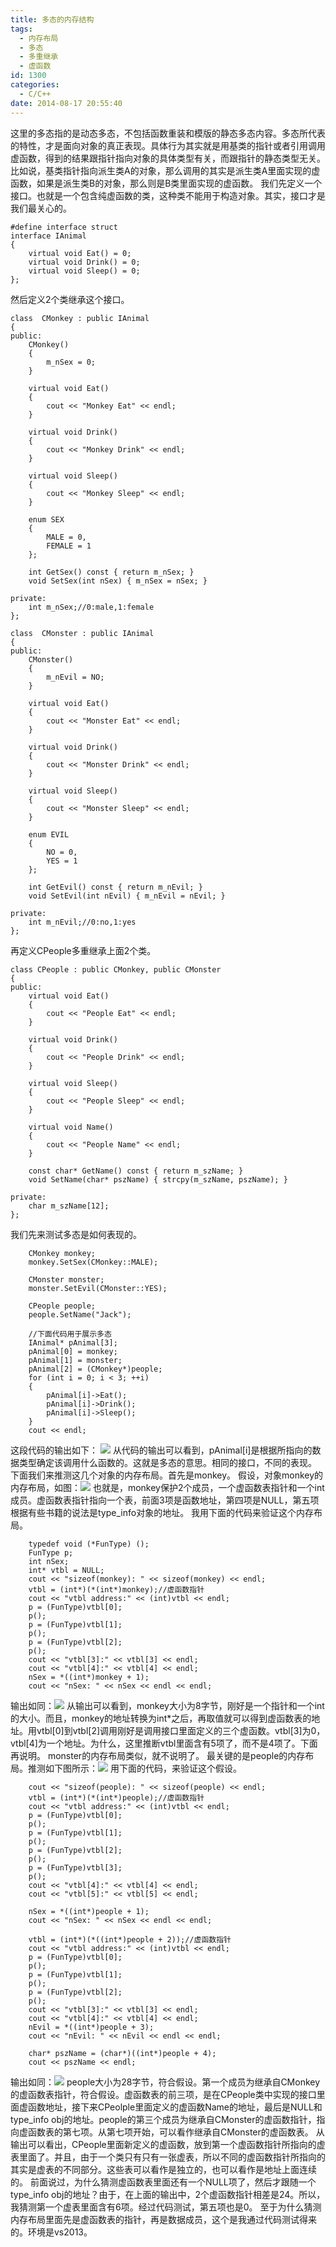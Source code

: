 ```yaml
---
title: 多态的内存结构
tags:
  - 内存布局
  - 多态
  - 多重继承
  - 虚函数
id: 1300
categories:
  - C/C++
date: 2014-08-17 20:55:40
---
```


这里的多态指的是动态多态，不包括函数重装和模版的静态多态内容。多态所代表的特性，才是面向对象的真正表现。具体行为其实就是用基类的指针或者引用调用虚函数，得到的结果跟指针指向对象的具体类型有关，而跟指针的静态类型无关。比如说，基类指针指向派生类A的对象，那么调用的其实是派生类A里面实现的虚函数，如果是派生类B的对象，那么则是B类里面实现的虚函数。
我们先定义一个接口。也就是一个包含纯虚函数的类，这种类不能用于构造对象。其实，接口才是我们最关心的。

``` stylus
#define interface struct
interface IAnimal
{
    virtual void Eat() = 0;
    virtual void Drink() = 0;
    virtual void Sleep() = 0;
};
```

然后定义2个类继承这个接口。

``` stylus
class  CMonkey : public IAnimal
{
public:
    CMonkey()
    {
        m_nSex = 0;
    }

    virtual void Eat()
    {
        cout << "Monkey Eat" << endl;
    }

    virtual void Drink()
    {
        cout << "Monkey Drink" << endl;
    }

    virtual void Sleep()
    {
        cout << "Monkey Sleep" << endl;
    }

    enum SEX
    {
        MALE = 0,
        FEMALE = 1
    };

    int GetSex() const { return m_nSex; }
    void SetSex(int nSex) { m_nSex = nSex; }

private:
    int m_nSex;//0:male,1:female
};

class  CMonster : public IAnimal
{
public:
    CMonster()
    {
        m_nEvil = NO;
    }

    virtual void Eat()
    {
        cout << "Monster Eat" << endl;
    }

    virtual void Drink()
    {
        cout << "Monster Drink" << endl;
    }

    virtual void Sleep()
    {
        cout << "Monster Sleep" << endl;
    }

    enum EVIL
    {
        NO = 0,
        YES = 1
    };

    int GetEvil() const { return m_nEvil; }
    void SetEvil(int nEvil) { m_nEvil = nEvil; }

private:
    int m_nEvil;//0:no,1:yes
};
```

再定义CPeople多重继承上面2个类。

``` stylus
class CPeople : public CMonkey, public CMonster
{
public:
    virtual void Eat()
    {
        cout << "People Eat" << endl;
    }

    virtual void Drink()
    {
        cout << "People Drink" << endl;
    }

    virtual void Sleep()
    {
        cout << "People Sleep" << endl;
    }

    virtual void Name()
    {
        cout << "People Name" << endl;
    }

    const char* GetName() const { return m_szName; }
    void SetName(char* pszName) { strcpy(m_szName, pszName); }

private:
    char m_szName[12];
};

```

我们先来测试多态是如何表现的。

``` stylus
    CMonkey monkey;
    monkey.SetSex(CMonkey::MALE);

    CMonster monster;
    monster.SetEvil(CMonster::YES);

    CPeople people;
    people.SetName("Jack");

    //下面代码用于展示多态
    IAnimal* pAnimal[3];
    pAnimal[0] = monkey;
    pAnimal[1] = monster;
    pAnimal[2] = (CMonkey*)people;
    for (int i = 0; i < 3; ++i)
    {
        pAnimal[i]->Eat();
        pAnimal[i]->Drink();
        pAnimal[i]->Sleep();
    }
    cout << endl;
```

这段代码的输出如下：
![](https://c2.staticflickr.com/8/7434/27380153181_ff9b2957e2_o.png)
从代码的输出可以看到，pAnimal[i]是根据所指向的数据类型确定该调用什么函数的。这就是多态的意思。相同的接口，不同的表现。
下面我们来推测这几个对象的内存布局。首先是monkey。
假设，对象monkey的内存布局，如图：![](https://c2.staticflickr.com/8/7437/27417494266_3100a6f0a1_o.png)
也就是，monkey保护2个成员，一个虚函数表指针和一个int成员。虚函数表指针指向一个表，前面3项是函数地址，第四项是NULL，第五项根据有些书籍的说法是type_info对象的地址。
我用下面的代码来验证这个内存布局。

``` stylus
    typedef void (*FunType) ();
    FunType p;
    int nSex;
    int* vtbl = NULL;
    cout << "sizeof(monkey): " << sizeof(monkey) << endl;
    vtbl = (int*)(*(int*)monkey);//虚函数指针
    cout << "vtbl address:" << (int)vtbl << endl;
    p = (FunType)vtbl[0];
    p();
    p = (FunType)vtbl[1];
    p();
    p = (FunType)vtbl[2];
    p();
    cout << "vtbl[3]:" << vtbl[3] << endl;
    cout << "vtbl[4]:" << vtbl[4] << endl;
    nSex = *((int*)monkey + 1);
    cout << "nSex: " << nSex << endl << endl;
```

输出如同：![](https://c2.staticflickr.com/8/7353/27417494176_8b8ba18342_o.png)
从输出可以看到，monkey大小为8字节，刚好是一个指针和一个int的大小。而且，monkey的地址转换为int*之后，再取值就可以得到虚函数表的地址。用vtbl[0]到vtbl[2]调用刚好是调用接口里面定义的三个虚函数。vtbl[3]为0，vtbl[4]为一个地址。为什么，这里推断vtbl里面含有5项了，而不是4项了。下面再说明。
monster的内存布局类似，就不说明了。
最关键的是people的内存布局。推测如下图所示：![](https://c2.staticflickr.com/8/7493/27451678785_83cd5ec637_o.png)
用下面的代码，来验证这个假设。

``` stylus
    cout << "sizeof(people): " << sizeof(people) << endl;
    vtbl = (int*)(*(int*)people);//虚函数指针
    cout << "vtbl address:" << (int)vtbl << endl;
    p = (FunType)vtbl[0];
    p();
    p = (FunType)vtbl[1];
    p();
    p = (FunType)vtbl[2];
    p();
    p = (FunType)vtbl[3];
    p();
    cout << "vtbl[4]:" << vtbl[4] << endl;
    cout << "vtbl[5]:" << vtbl[5] << endl;

    nSex = *((int*)people + 1);
    cout << "nSex: " << nSex << endl << endl;

    vtbl = (int*)(*((int*)people + 2));//虚函数指针
    cout << "vtbl address:" << (int)vtbl << endl;
    p = (FunType)vtbl[0];
    p();
    p = (FunType)vtbl[1];
    p();
    p = (FunType)vtbl[2];
    p();
    cout << "vtbl[3]:" << vtbl[3] << endl;
    cout << "vtbl[4]:" << vtbl[4] << endl;
    nEvil = *((int*)people + 3);
    cout << "nEvil: " << nEvil << endl << endl;

    char* pszName = (char*)((int*)people + 4);
    cout << pszName << endl;
```

输出如同：![](https://c2.staticflickr.com/8/7050/27380153041_b39de8e71f_o.png)
people大小为28字节，符合假设。第一个成员为继承自CMonkey的虚函数表指针，符合假设。虚函数表的前三项，是在CPeople类中实现的接口里面虚函数地址，接下来CPeolple里面定义的虚函数Name的地址，最后是NULL和type_info obj的地址。people的第三个成员为继承自CMonster的虚函数指针，指向虚函数表的第七项。从第七项开始，可以看作继承自CMonster的虚函数表。
从输出可以看出，CPeople里面新定义的虚函数，放到第一个虚函数指针所指向的虚表里面了。并且，由于一个类只有只有一张虚表，所以不同的虚函数指针所指向的其实是虚表的不同部分。这些表可以看作是独立的，也可以看作是地址上面连续的。
前面说过，为什么猜测虚函数表里面还有一个NULL项了，然后才跟随一个type_info obj的地址？由于，在上面的输出中，2个虚函数指针相差是24。所以，我猜测第一个虚表里面含有6项。经过代码测试，第五项也是0。
至于为什么猜测内存布局里面先是虚函数表的指针，再是数据成员，这个是我通过代码测试得来的。环境是vs2013。